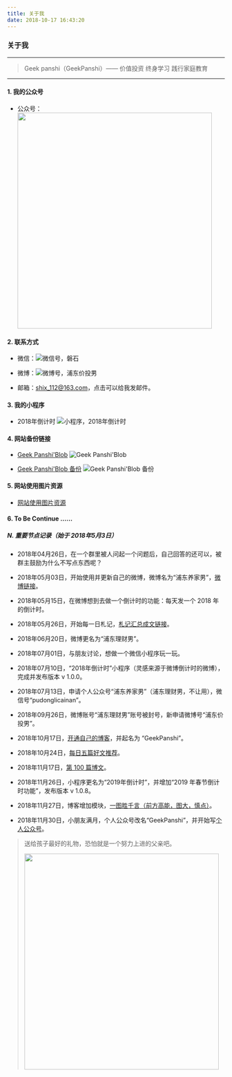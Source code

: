 ```yaml
---
title: 关于我
date: 2018-10-17 16:43:20
---
```


### 关于我

---
> Geek panshi（GeekPanshi）—— 价值投资 终身学习 践行家庭教育
---

#### 1. 我的公众号

* 公众号：<img src="https://i.imgur.com/jbtXoYh.jpg" width="450" height="500" align=center></img>


#### 2. 联系方式

* 微信：![微信号，磐石](https://i.imgur.com/dx17wGO.png "微信号，磐石")

* 微博：![微博号，浦东价投男](https://i.imgur.com/Meqtw3h.png "微博号，浦东价投男")

* 邮箱：<a href="mailto:shix_112@163.com?subject=Geek panshi">shix_112@163.com，点击可以给我发邮件。</a>

#### 3. 我的小程序

* 2018年倒计时 ![小程序，2018年倒计时](https://i.imgur.com/Qlo5mNr.png, "小程序，2018年倒计时")

#### 4. 网站备份链接
* [Geek Panshi'Blob](https://geekpanshi.github.io/ "Geek Panshi'Blob https://www.geekpanshi.com/")
  ![Geek Panshi'Blob](https://i.imgur.com/yfsyqFk.png "Geek Panshi'Blob https://www.geekpanshi.com/")

* [Geek Panshi'Blob 备份](https://www.geekpanshi.com// "备份 - Geek Panshi'Blob https://www.geekpanshi.com/")
  ![Geek Panshi'Blob 备份](https://i.imgur.com/mfMfnTU.png "备份 - Geek Panshi'Blob https://www.geekpanshi.com/")

#### 5. 网站使用图片资源

* [网站使用图片资源](/images/ "网站使用图片资源")

#### 6. To Be Continue ……

##### N. 重要节点记录（始于 2018年5月3日）

* 2018年04月26日，在一个群里被人问起一个问题后，自己回答的还可以，被群主鼓励为什么不写点东西呢？

* 2018年05月03日，开始使用并更新自己的微博，微博名为“浦东养家男”，[微博链接](https://weibo.com/u/6726260941)。

* 2018年05月15日，在微博想到去做一个倒计时的功能：每天发一个 2018 年的倒计时。

* 2018年05月26日，开始每一日札记，[札记汇总成文链接](/tags/札记汇总)。

* 2018年06月20日，微博更名为“浦东理财男”。

* 2018年07月01日，与朋友讨论，想做一个微信小程序玩一玩。

* 2018年07月10日，“2018年倒计时”小程序（灵感来源于微博倒计时的微博），完成并发布版本 v 1.0.0。

* 2018年07月13日，申请个人公众号“浦东养家男”（浦东理财男，不让用），微信号“pudonglicainan”。

* 2018年09月26日，微博账号“浦东理财男”账号被封号，新申请微博号“浦东价投男”。

* 2018年10月17日，[开通自己的博客](/)，并起名为 “GeekPanshi”。

* 2018年10月24日，[每日五篇好文推荐](/tags/美文推荐)。

* 2018年11月17日，[第 100 篇博文](/archives/f031a7e.html)。

* 2018年11月26日，小程序更名为“2019年倒计时”，并增加“2019 年春节倒计时功能”，发布版本 v 1.0.8。

* 2018年11月27日，博客增加模块，[一图胜千言（前方高能，图大，慎点）](/archives/ba320aa2.htmll)。

* 2018年11月30日，小朋友满月，个人公众号改名“GeekPanshi”，并开始写[个人公众号](https://mp.weixin.qq.com/s/5O5jaUKrFLy0aHCN70LWFQ)。
> 送给孩子最好的礼物，恐怕就是一个努力上进的父亲吧。
>
> <img src="https://i.imgur.com/jbtXoYh.jpg" width="450" height="500" align=center></img>


